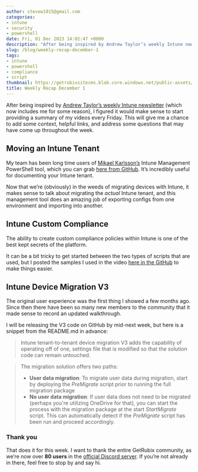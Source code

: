 ```yaml
---
author: stevew1015@gmail.com
categories:
- intune
- security
- powershell
date: Fri, 01 Dec 2023 14:02:47 +0000
description: "After being inspired by Andrew Taylor’s weekly Intune newsletter (which now includes me for some reason), I figured it would make sense to start providing a summary of my videos every Friday. This will give me a chance to add some context, helpful links, and address some questions that may have come up throughout the week."
slug: /blog/weekly-recap-december-1
tags:
- intune
- powershell
- compliance
- script
thumbnail: https://getrubixsitecms.blob.core.windows.net/public-assets/content/v1/logo512.png
title: Weekly Recap December 1
---
```


After being inspired by [Andrew Taylor’s weekly Intune newsletter](https://andrewstaylor.com/2023/12/01/intune-newsletter-1st-december-2023/) (which now includes me for some reason), I figured it would make sense to start providing a summary of my videos every Friday. This will give me a chance to add some context, helpful links, and address some questions that may have come up throughout the week.

Moving an Intune Tenant
-----------------------

My team has been long time users of [Mikael Karlsson’s](https://www.linkedin.com/in/mikael-karlsson-66154326/) Intune Management PowerShell tool, which you can grab [here from GitHub](https://github.com/Micke-K/IntuneManagement). It’s incredibly useful for documenting your Intune tenant.

Now that we’re (obviously) in the weeds of migrating devices with Intune, it makes sense to talk about migrating the _actual_ Intune tenant, and this management tool does an amazing job of exporting configs from one environment and importing into another.

Intune Custom Compliance
------------------------

The ability to create custom compliance policies within Intune is one of the best kept secrets of the platform.

It can be a bit tricky to get started between the two types of scripts that are used, but I posted the samples I used in the video [here in the GitHub](https://github.com/stevecapacity/IntunePowershell) to make things easier.

Intune Device Migration V3
--------------------------

The original user experience was the first thing I showed a few months ago. Since then there have been so many new members to the community that it made sense to record an updated walkthrough.

I will be releasing the V3 code on GitHub by mid-next week, but here is a snippet from the README.md in advance:

> Intune tenant-to-tenant device migration V3 adds the capability of operating off of one, settings file that is modified so that the solution code can remain untouched.

> The migration solution offers two paths:
> 
> -   **User data migration**: To migrate user data during migration, start by deploying the _PreMigrate_ script prior to running the full migration package
> -   **No user data migration**: If user data does not need to be migrated (perhaps you're utilizing OneDrive for that), you can start the process with the migration package at the start _StartMigrate_ script. This can automatically detect if the _PreMigrate_ script has been run and proceed accordingly.

### Thank you

That does it for this week. I want to thank the entire GetRubix community, as we’re now over **80 users** in the [official Discord server](https://discord.gg/getrubix). If you’re not already in there, feel free to stop by and say hi.